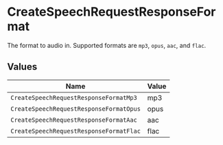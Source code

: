 # CreateSpeechRequestResponseFormat

The format to audio in. Supported formats are `mp3`, `opus`, `aac`, and `flac`.


## Values

| Name                                    | Value                                   |
| --------------------------------------- | --------------------------------------- |
| `CreateSpeechRequestResponseFormatMp3`  | mp3                                     |
| `CreateSpeechRequestResponseFormatOpus` | opus                                    |
| `CreateSpeechRequestResponseFormatAac`  | aac                                     |
| `CreateSpeechRequestResponseFormatFlac` | flac                                    |